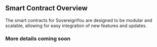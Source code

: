 ## Smart Contract Overview

The smart contracts for SovereignYou are designed to be modular and scalable, allowing for easy integration of new features and updates. 
### More details coming soon
